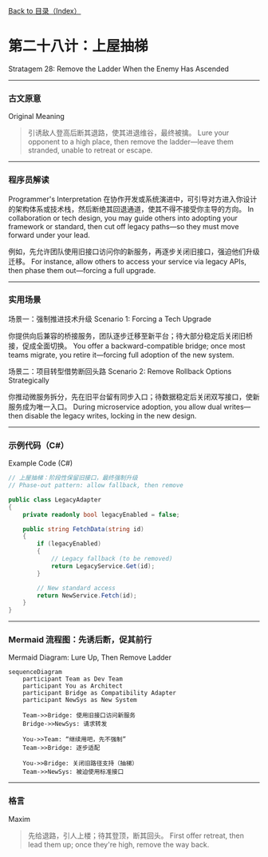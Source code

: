 [Back to 目录（Index）](https://github.com/uwspstar/The-36-Stratagems-for-Programmers/blob/main/Index.md)

# 第二十八计：上屋抽梯

Stratagem 28: Remove the Ladder When the Enemy Has Ascended

---

### 古文原意

Original Meaning

> 引诱敌人登高后断其退路，使其进退维谷，最终被擒。
> Lure your opponent to a high place, then remove the ladder—leave them stranded, unable to retreat or escape.

---

### 程序员解读

Programmer's Interpretation
在协作开发或系统演进中，可引导对方进入你设计的架构体系或技术栈，然后断绝其回退通道，使其不得不接受你主导的方向。
In collaboration or tech design, you may guide others into adopting your framework or standard, then cut off legacy paths—so they must move forward under your lead.

例如，先允许团队使用旧接口访问你的新服务，再逐步关闭旧接口，强迫他们升级迁移。
For instance, allow others to access your service via legacy APIs, then phase them out—forcing a full upgrade.

---

### 实用场景

场景一：强制推进技术升级
Scenario 1: Forcing a Tech Upgrade

你提供向后兼容的桥接服务，团队逐步迁移至新平台；待大部分稳定后关闭旧桥接，促成全面切换。
You offer a backward-compatible bridge; once most teams migrate, you retire it—forcing full adoption of the new system.

场景二：项目转型借势断回头路
Scenario 2: Remove Rollback Options Strategically

你推动微服务拆分，先在旧平台留有同步入口；待数据稳定后关闭双写接口，使新服务成为唯一入口。
During microservice adoption, you allow dual writes—then disable the legacy writes, locking in the new design.

---

### 示例代码（C#）

Example Code (C#)

```csharp
// 上屋抽梯：阶段性保留旧接口，最终强制升级
// Phase-out pattern: allow fallback, then remove

public class LegacyAdapter
{
    private readonly bool legacyEnabled = false;

    public string FetchData(string id)
    {
        if (legacyEnabled)
        {
            // Legacy fallback (to be removed)
            return LegacyService.Get(id);
        }

        // New standard access
        return NewService.Fetch(id);
    }
}
```

---

### Mermaid 流程图：先诱后断，促其前行

Mermaid Diagram: Lure Up, Then Remove Ladder

```mermaid
sequenceDiagram
    participant Team as Dev Team
    participant You as Architect
    participant Bridge as Compatibility Adapter
    participant NewSys as New System

    Team->>Bridge: 使用旧接口访问新服务  
    Bridge->>NewSys: 请求转发

    You->>Team: “继续用吧，先不强制”  
    Team->>Bridge: 逐步适配

    You->>Bridge: 关闭旧路径支持（抽梯）  
    Team->>NewSys: 被迫使用标准接口
```

---

### 格言

Maxim

> 先给退路，引人上楼；待其登顶，断其回头。
> First offer retreat, then lead them up; once they're high, remove the way back.
